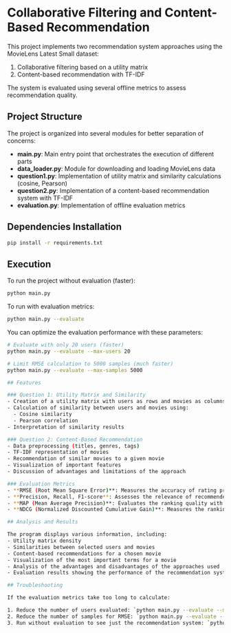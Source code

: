 # Collaborative Filtering and Content-Based Recommendation

This project implements two recommendation system approaches using the MovieLens Latest Small dataset:
1. Collaborative filtering based on a utility matrix
2. Content-based recommendation with TF-IDF

The system is evaluated using several offline metrics to assess recommendation quality.

## Project Structure

The project is organized into several modules for better separation of concerns:

- **main.py**: Main entry point that orchestrates the execution of different parts
- **data_loader.py**: Module for downloading and loading MovieLens data
- **question1.py**: Implementation of utility matrix and similarity calculations (cosine, Pearson)
- **question2.py**: Implementation of a content-based recommendation system with TF-IDF
- **evaluation.py**: Implementation of offline evaluation metrics

## Dependencies Installation

```bash
pip install -r requirements.txt
```

## Execution

To run the project without evaluation (faster):

```bash
python main.py
```

To run with evaluation metrics:

```bash
python main.py --evaluate
```

You can optimize the evaluation performance with these parameters:

```bash
# Evaluate with only 20 users (faster)
python main.py --evaluate --max-users 20

# Limit RMSE calculation to 5000 samples (much faster)
python main.py --evaluate --max-samples 5000

## Features

### Question 1: Utility Matrix and Similarity
- Creation of a utility matrix with users as rows and movies as columns
- Calculation of similarity between users and movies using:
  - Cosine similarity
  - Pearson correlation
- Interpretation of similarity results

### Question 2: Content-Based Recommendation
- Data preprocessing (titles, genres, tags)
- TF-IDF representation of movies
- Recommendation of similar movies to a given movie
- Visualization of important features
- Discussion of advantages and limitations of the approach

### Evaluation Metrics
- **RMSE (Root Mean Square Error)**: Measures the accuracy of rating predictions
- **Precision, Recall, F1-score**: Assesses the relevance of recommended items
- **MAP (Mean Average Precision)**: Evaluates the ranking quality with binary relevance
- **NDCG (Normalized Discounted Cumulative Gain)**: Measures the ranking quality with relevance grading

## Analysis and Results

The program displays various information, including:
- Utility matrix density
- Similarities between selected users and movies
- Content-based recommendations for a chosen movie
- Visualization of the most important terms for a movie
- Analysis of the advantages and disadvantages of the approaches used
- Evaluation results showing the performance of the recommendation system

## Troubleshooting

If the evaluation metrics take too long to calculate:

1. Reduce the number of users evaluated: `python main.py --evaluate --max-users 5`
2. Reduce the number of samples for RMSE: `python main.py --evaluate --max-samples 1000`
3. Run without evaluation to see just the recommendation system: `python main.py`